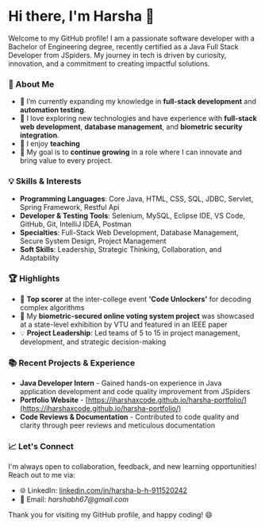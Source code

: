 # Hi there, I'm Harsha 👋

Welcome to my GitHub profile! I am a passionate software developer with a Bachelor of Engineering degree, recently certified as a Java Full Stack Developer from JSpiders. My journey in tech is driven by curiosity, innovation, and a commitment to creating impactful solutions.

### 🚀 About Me

- 🔭 I’m currently expanding my knowledge in **full-stack development** and **automation testing**.
- 🌱 I love exploring new technologies and have experience with **full-stack web development**, **database management**, and **biometric security integration**.
- 👥 I enjoy **teaching**
- 🎯 My goal is to **continue growing** in a role where I can innovate and bring value to every project.

### 💡 Skills & Interests

- **Programming Languages**: Core Java, HTML, CSS, SQL, JDBC, Servlet, Spring Framework, Restful Api
- **Developer & Testing Tools**: Selenium, MySQL, Eclipse IDE, VS Code, GitHub, Git, IntelliJ IDEA, Postman
- **Specialties**: Full-Stack Web Development, Database Management, Secure System Design, Project Management
- **Soft Skills**: Leadership, Strategic Thinking, Collaboration, and Adaptability

### 🏆 Highlights

- 🏅 **Top scorer** at the inter-college event **'Code Unlockers'** for decoding complex algorithms
- 📄 My **biometric-secured online voting system project** was showcased at a state-level exhibition by VTU and featured in an IEEE paper
- 💡 **Project Leadership**: Led teams of 5 to 15 in project management, development, and strategic decision-making

### 📚 Recent Projects & Experience

- **Java Developer Intern** - Gained hands-on experience in Java application development and code quality improvement from JSpiders
- **Portfolio Website** - [https://iharshaxcode.github.io/harsha-portfolio/](https://iharshaxcode.github.io/harsha-portfolio/)
- **Code Reviews & Documentation** - Contributed to code quality and clarity through peer reviews and meticulous documentation

### 📈 Let's Connect

I'm always open to collaboration, feedback, and new learning opportunities! Reach out to me via:

- 🌐 LinkedIn: [linkedin.com/in/harsha-b-h-911520242 ](https://www.linkedin.com/in/harsha-b-h-911520242/)
- 📧 Email: _harshabh67@gmail.com_
  
Thank you for visiting my GitHub profile, and happy coding! 😄

